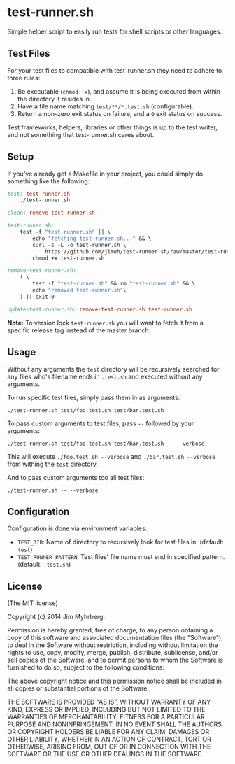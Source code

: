 # test-runner.sh

Simple helper script to easily run tests for shell scripts or other languages.


## Test Files

For your test files to compatible with test-runner.sh they need to adhere to
three rules:

1. Be executable (`chmod +x`), and assume it is being executed from within the
   directory it resides in.
2. Have a file name matching `test/**/*.test.sh` (configurable).
3. Return a non-zero exit status on failure, and a `0` exit status on success.

Test frameworks, helpers, libraries or other things is up to the test writer,
and not something that test-runner.sh cares about.


## Setup

If you've already got a Makefile in your project, you could simply do
something like the following:

```Makefile
test: test-runner.sh
	./test-runner.sh

clean: remove-test-runner.sh

test-runner.sh:
	test -f "test-runner.sh" || \
		echo "fetching test-runner.sh..." && \
		curl -s -L -o test-runner.sh \
			https://github.com/jimeh/test-runner.sh/raw/master/test-runner.sh && \
		chmod +x test-runner.sh

remove-test-runner.sh:
	( \
		test -f "test-runner.sh" && rm "test-runner.sh" && \
		echo "removed test-runner.sh"\
	) || exit 0

update-test-runner.sh: remove-test-runner.sh test-runner.sh
```

**Note:** To version lock `test-runner.sh` you will want to fetch it from a
specific release tag instead of the master branch.


## Usage

Without any arguments the `test` directory will be recursively searched for
any files who's filename ends in `.test.sh` and executed without any
arguments.

To run specific test files, simply pass them in as arguments:

    ./test-runner.sh test/foo.test.sh test/bar.test.sh

To pass custom arguments to test files, pass `--` followed by your arguments:

    ./test-runner.sh test/foo.test.sh test/bar.test.sh -- --verbose

This will execute `./foo.test.sh --verbose` and `./bar.test.sh --verbose` from
withing the `test` directory.

And to pass custom arguments too all test files:

    ./test-runner.sh -- --verbose


## Configuration

Configuration is done via environment variables:

- `TEST_DIR`: Name of directory to recursively look for test files
  in. (default: `test`)
- `TEST_RUNNER_PATTERN`: Test files' file name must end in specified
  pattern. (default: `.test.sh`)


## License

(The MIT license)

Copyright (c) 2014 Jim Myhrberg.

Permission is hereby granted, free of charge, to any person obtaining a copy
of this software and associated documentation files (the "Software"), to deal
in the Software without restriction, including without limitation the rights
to use, copy, modify, merge, publish, distribute, sublicense, and/or sell
copies of the Software, and to permit persons to whom the Software is
furnished to do so, subject to the following conditions:

The above copyright notice and this permission notice shall be included in all
copies or substantial portions of the Software.

THE SOFTWARE IS PROVIDED "AS IS", WITHOUT WARRANTY OF ANY KIND, EXPRESS OR
IMPLIED, INCLUDING BUT NOT LIMITED TO THE WARRANTIES OF MERCHANTABILITY,
FITNESS FOR A PARTICULAR PURPOSE AND NONINFRINGEMENT. IN NO EVENT SHALL THE
AUTHORS OR COPYRIGHT HOLDERS BE LIABLE FOR ANY CLAIM, DAMAGES OR OTHER
LIABILITY, WHETHER IN AN ACTION OF CONTRACT, TORT OR OTHERWISE, ARISING FROM,
OUT OF OR IN CONNECTION WITH THE SOFTWARE OR THE USE OR OTHER DEALINGS IN THE
SOFTWARE.

